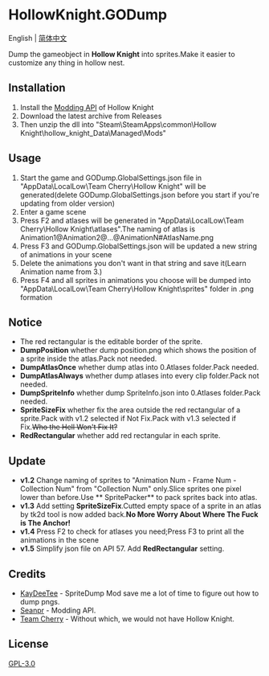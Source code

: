# HollowKnight.GODump
English | [简体中文](./README_cn.md)

Dump the gameobject in **Hollow Knight** into sprites.Make it easier to customize any thing in hollow nest.

## Installation

1. Install the [Modding API]( https://github.com/seanpr96/HollowKnight.Modding ) of Hollow Knight 
2. Download the latest archive from Releases
3. Then unzip the dll into "Steam\SteamApps\common\Hollow Knight\hollow_knight_Data\Managed\Mods"


## Usage

1. Start the game and GODump.GlobalSettings.json file in "AppData\LocalLow\Team Cherry\Hollow Knight" will be generated(delete GODump.GlobalSettings.json before you start if you're updating from older version)
2. Enter a game scene
3. Press F2 and atlases will be generated in "AppData\LocalLow\Team Cherry\Hollow Knight\atlases".The naming of atlas is Animation1@Animation2@...@AnimationN#AtlasName.png
4. Press F3 and GODump.GlobalSettings.json will be updated a new string of animations in your scene
5. Delete the animations you don't want in that string and save it(Learn Animation name from 3.)
6. Press F4 and all sprites in animations you choose will be dumped into "AppData\LocalLow\Team Cherry\Hollow Knight\sprites" folder in .png formation

## Notice

* The red rectangular is the editable border of the sprite.
* **DumpPosition** whether dump position.png which shows the position of a sprite inside the atlas.Pack not needed.
* **DumpAtlasOnce** whether dump atlas into 0.Atlases folder.Pack needed.
* **DumpAtlasAlways** whether dump atlases into every clip folder.Pack not needed.
* **DumpSpriteInfo** whether dump SpriteInfo.json into 0.Atlases folder.Pack needed.
* **SpriteSizeFix** whether fix the area outside the red rectangular of a sprite.Pack with v1.2 selected if Not Fix.Pack with v1.3 selected if Fix.~~Who the Hell Won't Fix It?~~
* **RedRectangular** whether add red rectangular in each sprite.

## Update

* **v1.2** Change naming of sprites to "Animation Num - Frame Num - Collection Num" from "Collection Num" only.Slice sprites one pixel lower than before.Use ** SpritePacker** to pack sprites back into atlas.
* **v1.3** Add setting **SpriteSizeFix**.Cutted empty space of a sprite in an atlas by tk2d tool is now added back.**No More Worry About Where The Fuck is The Anchor!**
* **v1.4** Press F2 to check for atlases you need;Press F3 to print all the animations in the scene
* **v1.5** Simplify json file on API 57. Add **RedRectangular** setting.

## Credits
* [KayDeeTee](https://github.com/KayDeeTee) - SpriteDump Mod save me a lot of time to figure out how to dump pngs.
* [Seanpr](https://github.com/seanpr96) - Modding API.
* [Team Cherry](https://teamcherry.com.au/) - Without which, we would not have Hollow Knight.

## License
[GPL-3.0](https://choosealicense.com/licenses/gpl-3.0/)